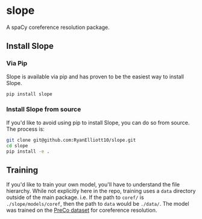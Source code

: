 # slope
A spaCy coreference resolution package.

## Install Slope
### Via Pip
Slope is available via pip and has proven to be the easiest way to install Slope.
```bash
pip install slope
```

### Install Slope from source
If you'd like to avoid using pip to install Slope, you can do so from source. The process is:
```bash
git clone git@github.com:RyanElliott10/slope.git
cd slope
pip install -e .
```

## Training
If you'd like to train your own model, you'll have to understand the file hierarchy. While not explicitly here in the repo, training uses a `data` directory outside of the main package. i.e. If the path to `coref/` is `./slope/models/coref`, then the path to `data` would be `./data/`. The model was trained on the [PreCo dataset](https://preschool-lab.github.io/PreCo/) for coreference resolution.
